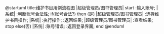 @startuml
title:维护书目用例流程图
|超级管理员/图书管理员|
start
:输入账号;
	|系统|
    :判断账号合法性;
if(账号合法?) then (是)
|超级管理员/图书管理员|
:选择维护书目操作;
|系统|
:执行操作;
:返回结果;
|超级管理员/图书管理员|
:查看结果;
stop
else(否)
|系统|
:账号错误;
:返回登录界面;
end
@enduml